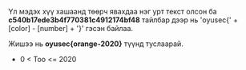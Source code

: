 Үл мэдэх хүү хашаанд төөрч явахдаа нэг урт текст олсон ба  **c540b17ede3b4f770381c4912174bf48** тайлбар дээр нь
'oyusec{' + [color] - [number] + '}' гэсэн байлаа.

Жишээ нь **oyusec{orange-2020}** түүнд туслаарай.
- 0 < Тоо <= 2020